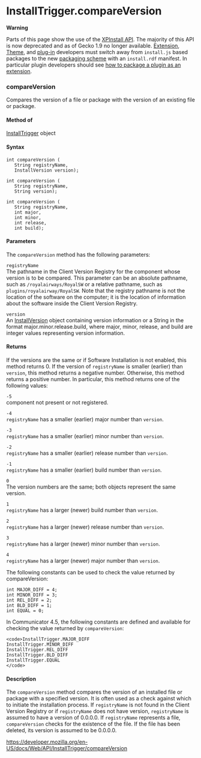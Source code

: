 # InstallTrigger.compareVersion

**Warning**

Parts of this page show the use of the [XPInstall API](https://developer.mozilla.org/en-US/docs/XPInstall_API_Reference). The majority of this API is now deprecated and as of Gecko 1.9 no longer available. [Extension](https://developer.mozilla.org/en-US/docs/Extensions), [Theme](https://developer.mozilla.org/en-US/docs/Themes), and [plug-in](https://developer.mozilla.org/en-US/docs/Plugins) developers must switch away from `install.js` based packages to the new [packaging scheme](https://developer.mozilla.org/en-US/docs/Bundles) with an `install.rdf` manifest. In particular plugin developers should see [how to package a plugin as an extension](https://developer.mozilla.org/en-US/docs/Shipping_a_plugin_as_a_Toolkit_bundle).

### compareVersion

Compares the version of a file or package with the version of an existing file or package.

#### Method of

[InstallTrigger](../installtrigger) object

#### Syntax

    int compareVersion (
       String registryName,
       InstallVersion version);

    int compareVersion (
       String registryName,
       String version);

    int compareVersion (
       String registryName,
       int major,
       int minor,
       int release,
       int build);

#### Parameters

The `compareVersion` method has the following parameters:

`registryName`  
The pathname in the Client Version Registry for the component whose version is to be compared. This parameter can be an absolute pathname, such as `/royalairways/RoyalSW` or a relative pathname, such as `plugins/royalairway/RoyalSW`. Note that the registry pathname is not the location of the software on the computer; it is the location of information about the software inside the Client Version Registry.

`version`  
An [InstallVersion](https://developer.mozilla.org/en-US/docs/XPInstall_API_Reference/InstallVersion_Object) object containing version information or a String in the format major.minor.release.build, where major, minor, release, and build are integer values representing version information.

#### Returns

If the versions are the same or if Software Installation is not enabled, this method returns 0. If the version of `registryName` is smaller (earlier) than `version`, this method returns a negative number. Otherwise, this method returns a positive number. In particular, this method returns one of the following values:

`-5`  
component not present or not registered.

`-4`  
`registryName` has a smaller (earlier) major number than `version`.

`-3`  
`registryName` has a smaller (earlier) minor number than `version`.

`-2`  
`registryName` has a smaller (earlier) release number than `version`.

`-1`  
`registryName` has a smaller (earlier) build number than `version`.

`0`  
The version numbers are the same; both objects represent the same version.

`1`  
`registryName` has a larger (newer) build number than `version`.

`2`  
`registryName` has a larger (newer) release number than `version`.

`3`  
`registryName` has a larger (newer) minor number than `version`.

`4`  
`registryName` has a larger (newer) major number than `version`.

The following constants can be used to check the value returned by compareVersion:

    int MAJOR_DIFF = 4;
    int MINOR_DIFF = 3;
    int REL_DIFF = 2;
    int BLD_DIFF = 1;
    int EQUAL = 0;

In Communicator 4.5, the following constants are defined and available for checking the value returned by `compareVersion`:

    <code>InstallTrigger.MAJOR_DIFF
    InstallTrigger.MINOR_DIFF
    InstallTrigger.REL_DIFF
    InstallTrigger.BLD_DIFF
    InstallTrigger.EQUAL
    </code>

#### Description

The `compareVersion` method compares the version of an installed file or package with a specified version. It is often used as a check against which to initiate the installation process. If `registryName` is not found in the Client Version Registry or if `registryName` does not have version, `registryName` is assumed to have a version of 0.0.0.0. If `registryName` represents a file, `compareVersion` checks for the existence of the file. If the file has been deleted, its version is assumed to be 0.0.0.0.

<a href="https://developer.mozilla.org/en-US/docs/Web/API/InstallTrigger/compareVersion" class="_attribution-link">https://developer.mozilla.org/en-US/docs/Web/API/InstallTrigger/compareVersion</a>
